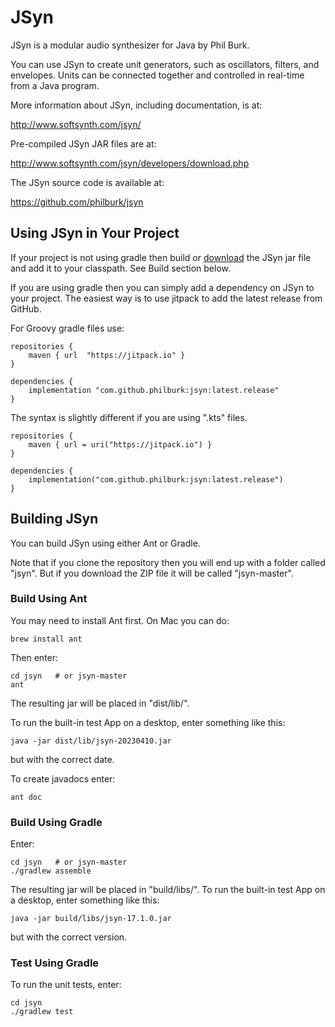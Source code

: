 # JSyn

JSyn is a modular audio synthesizer for Java by Phil Burk.

You can use JSyn to create unit generators, such as oscillators, filters,
and envelopes. Units can be connected together and controlled
in real-time from a Java program.

More information about JSyn, including documentation, is at:

http://www.softsynth.com/jsyn/

Pre-compiled JSyn JAR files are at:

http://www.softsynth.com/jsyn/developers/download.php

The JSyn source code is available at:

https://github.com/philburk/jsyn

## Using JSyn in Your Project

If your project is not using gradle then build or [download](https://github.com/philburk/jsyn/releases)
the JSyn jar file and add it to your classpath. See Build section below.

If you are using gradle then you can simply add a dependency on JSyn to your project.
The easiest way is to use jitpack to add the latest release from GitHub.

For Groovy gradle files use:

    repositories {
        maven { url  "https://jitpack.io" }
    }

    dependencies {
        implementation "com.github.philburk:jsyn:latest.release"
    }
    
The syntax is slightly different if you are using ".kts" files.

    repositories {
        maven { url = uri("https://jitpack.io") }
    }

    dependencies {
        implementation("com.github.philburk:jsyn:latest.release")
    }

## Building JSyn

You can build JSyn using either Ant or Gradle.

Note that if you clone the repository then you will end up with a folder called "jsyn". But if you download the ZIP file it will be called "jsyn-master".

### Build Using Ant

You may need to install Ant first. On Mac you can do:

    brew install ant

Then enter:

    cd jsyn   # or jsyn-master
    ant

The resulting jar will be placed in "dist/lib/".
    
To run the built-in test App on a desktop, enter something like this:

    java -jar dist/lib/jsyn-20230410.jar

but with the correct date.

To create javadocs enter:

    ant doc

### Build Using Gradle

Enter:

    cd jsyn   # or jsyn-master
    ./gradlew assemble
    
The resulting jar will be placed in "build/libs/".
To run the built-in test App on a desktop, enter something like this:

    java -jar build/libs/jsyn-17.1.0.jar
    
but with the correct version.

### Test Using Gradle

To run the unit tests, enter:

    cd jsyn
    ./gradlew test
